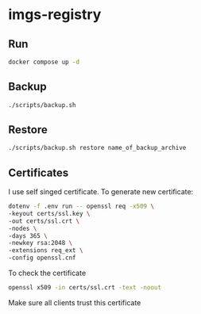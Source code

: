 # imgs-registry

## Run

```sh
docker compose up -d
```

## Backup

```sh
./scripts/backup.sh
```

## Restore

```sh
./scripts/backup.sh restore name_of_backup_archive
```

## Certificates

I use self singed certificate. To generate new certificate:

```sh
dotenv -f .env run -- openssl req -x509 \
-keyout certs/ssl.key \
-out certs/ssl.crt \
-nodes \
-days 365 \
-newkey rsa:2048 \
-extensions req_ext \
-config openssl.cnf
```

To check the certificate

```sh
openssl x509 -in certs/ssl.crt -text -noout
```

Make sure all clients trust this certificate
